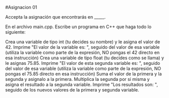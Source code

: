 #Asignacion 01

Accepta la asignación que encontrarás en _____.

En el archivo main.cpp. Escribe un programa en C++ que haga todo lo siguiente:

Crea una variable de tipo int (tu decides su nombre) y le asigna el valor de 42.
Imprime "El valor de la variable es: ", seguido del valor de esa variable (utiliza la variable como parte de la expresión, NO pongas el 42 directo en esa instrucción)
Crea una variable de tipo float (tu decides como se llama) y le asignas 75.85.
Imprime "El valor de esta segunda variable es: ", seguido del valor de esa variable (utiliza la variable como parte de la expresión, NO pongas el 75.85 directo en esa instrucción)
Suma el valor de la primera y la segunda y asignalo a la primera.
Multiplica la segunda por si misma y asigna el resultado a la segunda variable.
Imprime "Los resultados son: ", seguido de los nuevos valores de la primera y segunda variable.
